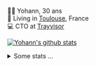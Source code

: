 <p>
  👨🏻 <bold>Yohann</bold>, 30 ans<br/>
  💼 Living in <a href="https://www.google.com/maps?q=toulouse">Toulouse</a>, France<br/>
  💻 CTO at <a href="https://trayvisor.com/">Trayvisor</a><br/>
</p>

<a href="https://github.com/anuraghazra/github-readme-stats"><img align="center" src="https://github-readme-stats-dviw-8taegaswk-yohann84ls-projects.vercel.app//api?username=yohann84L&show_icons=true&include_all_commits=true" alt="Yohann's github stats" /> </a>


<details>
  <summary>Some stats ...</summary><br/>
  

<!--START_SECTION:waka-->
![Code Time](http://img.shields.io/badge/Code%20Time-1%2C341%20hrs%2011%20mins-blue)

![Profile Views](http://img.shields.io/badge/Profile%20Views-0-blue)

**🐱 My GitHub Data** 

> 📦 441.0 kB Used in GitHub's Storage 
 > 
> 🏆 569 Contributions in the Year 2025
 > 
> 🚫 Not Opted to Hire
 > 
> 📜 26 Public Repositories 
 > 
> 🔑 21 Private Repositories 
 > 
**I'm an Early 🐤** 

```text
🌞 Morning                30992 commits       ███████░░░░░░░░░░░░░░░░░░   29.56 % 
🌆 Daytime                60734 commits       ██████████████░░░░░░░░░░░   57.93 % 
🌃 Evening                12945 commits       ███░░░░░░░░░░░░░░░░░░░░░░   12.35 % 
🌙 Night                  163 commits         ░░░░░░░░░░░░░░░░░░░░░░░░░   00.16 % 
```
📅 **I'm Most Productive on Wednesday** 

```text
Monday                   20167 commits       █████░░░░░░░░░░░░░░░░░░░░   19.24 % 
Tuesday                  19688 commits       █████░░░░░░░░░░░░░░░░░░░░   18.78 % 
Wednesday                21332 commits       █████░░░░░░░░░░░░░░░░░░░░   20.35 % 
Thursday                 21162 commits       █████░░░░░░░░░░░░░░░░░░░░   20.19 % 
Friday                   20541 commits       █████░░░░░░░░░░░░░░░░░░░░   19.59 % 
Saturday                 755 commits         ░░░░░░░░░░░░░░░░░░░░░░░░░   00.72 % 
Sunday                   1189 commits        ░░░░░░░░░░░░░░░░░░░░░░░░░   01.13 % 
```


📊 **This Week I Spent My Time On** 

```text
🕑︎ Time Zone: Europe/Paris

💬 Programming Languages: 
Image (svg)              2 hrs 1 min         ████████████████████████░   96.08 % 
Other                    4 mins              █░░░░░░░░░░░░░░░░░░░░░░░░   03.92 % 

🔥 Editors: 
Figma                    1 hr 18 mins        ████████████████░░░░░░░░░   62.31 % 
Zed                      47 mins             █████████░░░░░░░░░░░░░░░░   37.69 % 

💻 Operating System: 
Mac                      2 hrs 6 mins        █████████████████████████   100.00 % 
```

**I Mostly Code in Python** 

```text
Python                   26 repos            ██████████████░░░░░░░░░░░   54.17 % 
Jupyter Notebook         4 repos             ██░░░░░░░░░░░░░░░░░░░░░░░   08.33 % 
JavaScript               3 repos             ██░░░░░░░░░░░░░░░░░░░░░░░   06.25 % 
HTML                     2 repos             █░░░░░░░░░░░░░░░░░░░░░░░░   04.17 % 
Shell                    1 repo              █░░░░░░░░░░░░░░░░░░░░░░░░   02.08 % 
```




 Last Updated on 21/08/2025 00:41:44 UTC
<!--END_SECTION:waka-->
